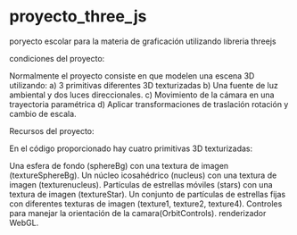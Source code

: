 # proyecto_three_js
poryecto escolar para la materia de graficación utilizando libreria threejs

condiciones del proyecto:

Normalmente el proyecto consiste en que modelen una escena 3D utilizando:
a) 3 primitivas diferentes 3D texturizadas
b) Una fuente de luz ambiental y dos luces direccionales.
c) Movimiento de la cámara en una trayectoria paramétrica
d) Aplicar transformaciones de traslación rotación y cambio de escala.

Recursos del proyecto:

En el código proporcionado hay cuatro primitivas 3D texturizadas:

Una esfera de fondo (sphereBg) con una textura de imagen (textureSphereBg).
Un núcleo icosahédrico (nucleus) con una textura de imagen (texturenucleus).
Partículas de estrellas móviles (stars) con una textura de imagen (textureStar).
Un conjunto de partículas de estrellas fijas con diferentes texturas de imagen (texture1, texture2, texture4).
Controles para manejar la orientación de la camara(OrbitControls).
renderizador WebGL.

